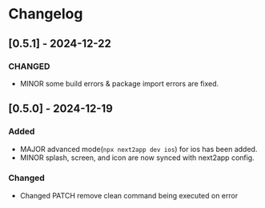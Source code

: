 # Changelog

## [0.5.1] - 2024-12-22

### CHANGED

- MINOR some build errors & package import errors are fixed.

## [0.5.0] - 2024-12-19

### Added

- MAJOR advanced mode(`npx next2app dev ios`) for ios has been added.
- MINOR splash, screen, and icon are now synced with next2app config.

### Changed

- Changed PATCH remove clean command being executed on error
